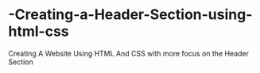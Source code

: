 # -Creating-a-Header-Section-using-html-css
Creating  A Website Using HTML And CSS with more focus on the  Header Section
